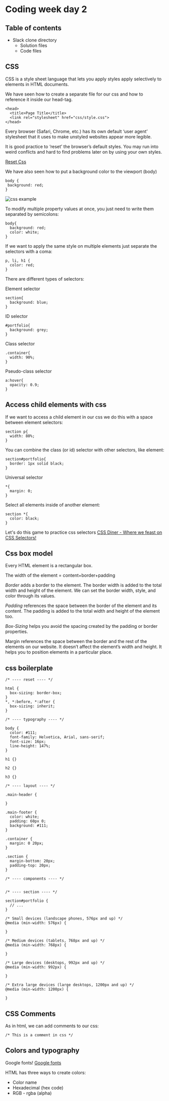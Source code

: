 # Coding week day 2

## Table of contents

- Slack clone directory
  - Solution files
  - Code files

## CSS

CSS is a style sheet language that lets you apply styles apply selectively to elements in HTML documents.

We have seen how to create a separate file for our css and how to reference it inside our head-tag.

```
<head>
  <title>Page Title</title>
  <link rel="stylesheet" href="css/style.css">
</head>
```

Every browser (Safari, Chrome, etc.) has its own default ‘user agent’ stylesheet that it uses to make unstyled websites appear more legible.

It is good practice to ‘reset’ the browser’s default styles. You may run into weird conflicts and hard to find problems later on by using your own styles.

[Reset Css](https://meyerweb.com/eric/tools/css/reset/reset.css)

We have also seen how to put a background color to the viewport (body)

```
body {
 background: red;
}
```

![css example](https://mdn.mozillademos.org/files/9461/css-declaration-small.png)

To modify multiple property values at once, you just need to write them separated by semicolons:

```
body{
  background: red;
  color: white;
}
```
If we want to apply the same style on multiple elements just separate the selectors with a coma:

```
p, li, h1 {
  color: red;
}
```

There are different types of selectors:

Element selector
```
section{
  background: blue;
}
```
ID selector
```
#portfolio{
  background: grey;
}
```
Class selector
```
.container{
  width: 90%;
}
```
Pseudo-class selector
```
a:hover{
  opacity: 0.9;
}
```

## Access child elements with css

If we want to access a child element in our css we do this with a space between element selectors:

```
section p{
  width: 80%;
}
```

You can combine the class (or id) selector with other selectors, like element:

```
section#portfolio{
  border: 1px solid black;
}
```

Universal selector

```
*{
  margin: 0;
}
```

Select all elements inside of another element:

```
section *{
  color: black;
}
```

Let's do this game to practice css selectors
[CSS Diner - Where we feast on CSS Selectors!](https://flukeout.github.io/)


## Css box model
Every HTML element is a rectangular box.

The width of the element = content+border+padding

*Border* adds a border to the element. The border width is added to the total width and height of the element. We can set the border width, style, and color through its values.

*Padding* references the space between the border of the element and its content. The padding is added to the total width and height of the element too.

*Box-Sizing* helps you avoid the spacing created by the padding or border properties.

Margin references the space between the border and the rest of the elements on our website. It doesn’t affect the element’s width and height.
It helps you to position elements in a particular place.

## css boilerplate

```
/* ---- reset ---- */

html {
  box-sizing: border-box;
}
*, *:before, *:after {
  box-sizing: inherit;
}

/* ---- typography ---- */

body {
  color: #111;
  font-family: Helvetica, Arial, sans-serif;
  font-size: 16px;
  line-height: 147%;
}

h1 {}

h2 {}

h3 {}

/* ---- layout ---- */

.main-header {

}

.main-footer {
  color: white;
  padding: 60px 0;
  background: #111;
}

.container {
  margin: 0 20px;
}

.section {
  margin-bottom: 20px;
  padding-top: 20px;
}

/* ---- components ---- */


/* ---- section ---- */

section#portfolio {
  // ...
}

/* Small devices (landscape phones, 576px and up) */
@media (min-width: 576px) {

}

/* Medium devices (tablets, 768px and up) */
@media (min-width: 768px) {

}

/* Large devices (desktops, 992px and up) */
@media (min-width: 992px) {

}

/* Extra large devices (large desktops, 1200px and up) */
@media (min-width: 1200px) {

}

```

## CSS Comments

As in html, we can add comments to our css:

```
/* This is a comment in css */
```


## Colors and typography

Google fonts!
[Google fonts](https://fonts.google.com/)

HTML has three ways to create colors:

- Color name
- Hexadecimal (hex code)
- RGB - rgba (alpha)
